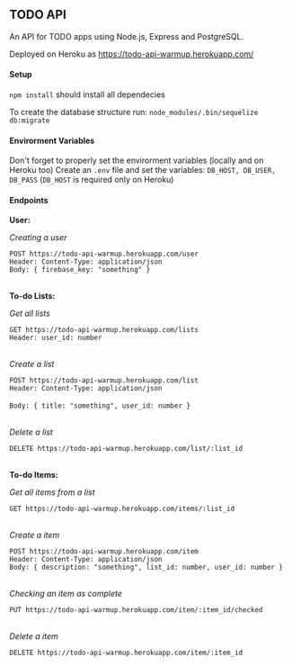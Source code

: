TODO API
--------

An API for TODO apps using Node.js, Express and PostgreSQL.

Deployed on Heroku as https://todo-api-warmup.herokuapp.com/

#### Setup
`npm install` should install all dependecies

To create the database structure run:
`node_modules/.bin/sequelize db:migrate`

#### Envirorment Variables
Don't forget to properly set the envirorment variables (locally and on Heroku too)
Create an `.env` file and set the variables:
`DB_HOST, DB_USER, DB_PASS` (`DB_HOST` is required only on Heroku)


#### Endpoints


**User:**

*Creating a user*

`POST https://todo-api-warmup.herokuapp.com/user`<br />
`Header: Content-Type: application/json`<br />
`Body: {
  firebase_key: "something"
}
`<br /><br />


**To-do Lists:**

*Get all lists*

`GET https://todo-api-warmup.herokuapp.com/lists`<br />
`Header: user_id: number`<br /><br />


*Create a list*

`POST https://todo-api-warmup.herokuapp.com/list`<br />
`Header: Content-Type: application/json`<br /><br />
`Body: {
  title: "something",
  user_id: number
}`<br /><br />


*Delete a list*

`DELETE https://todo-api-warmup.herokuapp.com/list/:list_id`<br /><br />


**To-do Items:**

*Get all items from a list*

`GET https://todo-api-warmup.herokuapp.com/items/:list_id`<br /><br />


*Create a item*

`POST https://todo-api-warmup.herokuapp.com/item`<br />
`Header: Content-Type: application/json`<br />
`Body: {
  description: "something",
  list_id: number,
  user_id: number
}
`<br /><br />

*Checking an item as complete*

`PUT https://todo-api-warmup.herokuapp.com/item/:item_id/checked`<br /><br />


*Delete a item*

`DELETE https://todo-api-warmup.herokuapp.com/item/:item_id`

